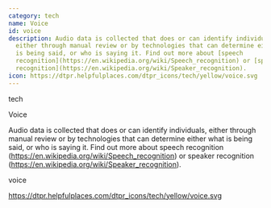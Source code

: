 ```yaml
---
category: tech
name: Voice
id: voice
description: Audio data is collected that does or can identify individuals,
  either through manual review or by technologies that can determine either what
  is being said, or who is saying it. Find out more about [speech
  recognition](https://en.wikipedia.org/wiki/Speech_recognition) or [speaker
  recognition](https://en.wikipedia.org/wiki/Speaker_recognition).
icon: https://dtpr.helpfulplaces.com/dtpr_icons/tech/yellow/voice.svg
---
```

tech

Voice

Audio data is collected that does or can identify individuals, either through manual review or by technologies that can determine either what is being said, or who is saying it. Find out more about speech recognition (https://en.wikipedia.org/wiki/Speech_recognition) or speaker recognition (https://en.wikipedia.org/wiki/Speaker_recognition).

voice

https://dtpr.helpfulplaces.com/dtpr_icons/tech/yellow/voice.svg